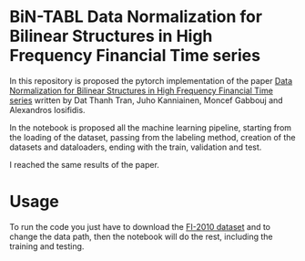 # BiN-TABL Data Normalization for Bilinear Structures in High Frequency Financial Time series
In this repository is proposed the pytorch implementation of the paper [Data Normalization for Bilinear Structures in High Frequency Financial Time series](https://ieeexplore.ieee.org/stamp/stamp.jsp?tp=&arnumber=9412547) written by Dat Thanh Tran, Juho Kanniainen, Moncef Gabbouj and Alexandros Iosifidis. 

In the notebook is proposed all the machine learning pipeline, starting from the loading of the dataset, passing from the labeling method, creation of the datasets and dataloaders, ending with the train, validation and test.

I reached the same results of the paper.

# Usage

To run the code you just have to download the [FI-2010 dataset](https://etsin.fairdata.fi/dataset/73eb48d7-4dbc-4a10-a52a-da745b47a649/data) and to change the data path, then the notebook will do the rest, including the training and testing.
